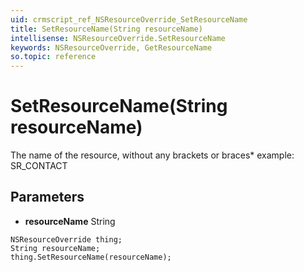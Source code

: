 ```yaml
---
uid: crmscript_ref_NSResourceOverride_SetResourceName
title: SetResourceName(String resourceName)
intellisense: NSResourceOverride.SetResourceName
keywords: NSResourceOverride, GetResourceName
so.topic: reference
---
```


# SetResourceName(String resourceName)

The name of the resource, without any brackets or braces* example: SR_CONTACT

## Parameters

* **resourceName** String

```crmscript
NSResourceOverride thing;
String resourceName;
thing.SetResourceName(resourceName);
```

